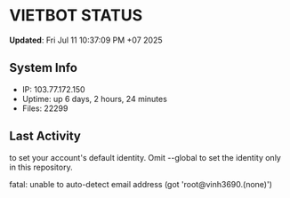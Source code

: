 # VIETBOT STATUS
**Updated**: Fri Jul 11 10:37:09 PM +07 2025

## System Info
- IP: 103.77.172.150
- Uptime: up 6 days, 2 hours, 24 minutes
- Files: 22299

## Last Activity

to set your account's default identity.
Omit --global to set the identity only in this repository.

fatal: unable to auto-detect email address (got 'root@vinh3690.(none)')
